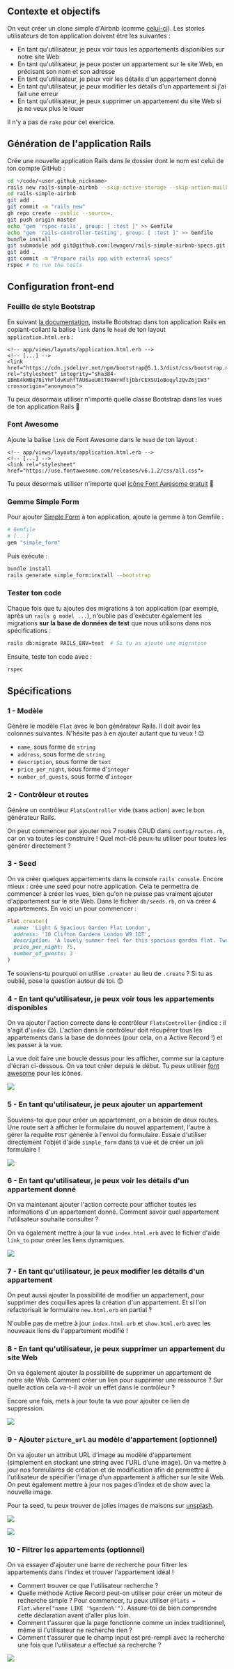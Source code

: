 ## Contexte et objectifs

On veut créer un clone simple d'Airbnb (comme [celui-ci](https://rails-simple-airbnb.lewagon.com)). Les stories utilisateurs de ton application doivent être les suivantes :

- En tant qu'utilisateur, je peux voir tous les appartements disponibles sur notre site Web
- En tant qu'utilisateur, je peux poster un appartement sur le site Web, en précisant son nom et son adresse
- En tant qu'utilisateur, je peux voir les détails d'un appartement donné
- En tant qu'utilisateur, je peux modifier les détails d'un appartement si j'ai fait une erreur
- En tant qu'utilisateur, je peux supprimer un appartement du site Web si je ne veux plus le louer

Il n'y a pas de `rake` pour cet exercice.

## Génération de l'application Rails

Crée une nouvelle application Rails dans le dossier dont le nom est celui de ton compte GitHub :

```bash
cd ~/code/<user.github_nickname>
rails new rails-simple-airbnb --skip-active-storage --skip-action-mailbox
cd rails-simple-airbnb
git add .
git commit -m "rails new"
gh repo create --public --source=.
git push origin master
echo "gem 'rspec-rails', group: [ :test ]" >> Gemfile
echo "gem 'rails-controller-testing', group: [ :test ]" >> Gemfile
bundle install
git submodule add git@github.com:lewagon/rails-simple-airbnb-specs.git spec
git add .
git commit -m "Prepare rails app with external specs"
rspec # to run the tests
```

## Configuration front-end

### Feuille de style Bootstrap

En suivant [la documentation](https://getbootstrap.com/docs/5.1/getting-started/introduction/#css), installe Bootstrap dans ton application Rails en copiant-collant la balise `link` dans le `head` de ton layout `application.html.erb` :

```erb
<!-- app/views/layouts/application.html.erb -->
<!-- [...] -->
<link href="https://cdn.jsdelivr.net/npm/bootstrap@5.1.3/dist/css/bootstrap.min.css" rel="stylesheet" integrity="sha384-1BmE4kWBq78iYhFldvKuhfTAU6auU8tT94WrHftjDbrCEXSU1oBoqyl2QvZ6jIW3" crossorigin="anonymous">
```

Tu peux désormais utiliser n'importe quelle classe Bootstrap dans les vues de ton application Rails 🎉

### Font Awesome

Ajoute la balise `link` de Font Awesome dans le `head` de ton layout :

```erb
<!-- app/views/layouts/application.html.erb -->
<!-- [...] -->
<link rel="stylesheet" href="https://use.fontawesome.com/releases/v6.1.2/css/all.css">
```

Tu peux désormais utiliser n'importe quel [icône Font Awesome gratuit](https://fontawesome.com/search?m=free) 🎉

### Gemme Simple Form

Pour ajouter [Simple Form](https://github.com/heartcombo/simple_form) à ton application, ajoute la gemme à ton Gemfile :

```ruby
# Gemfile
# [...]
gem "simple_form"
```

Puis exécute :

```bash
bundle install
rails generate simple_form:install --bootstrap
```

### Tester ton code

Chaque fois que tu ajoutes des migrations à ton application (par exemple, après un `rails g model ...`), n'oublie pas d'exécuter également les migrations **sur la base de données de test** que nous utilisons dans nos spécifications :

```bash
rails db:migrate RAILS_ENV=test  # Si tu as ajouté une migration
```

Ensuite, teste ton code avec :

```bash
rspec
```

## Spécifications

### 1 - Modèle

Génère le modèle `Flat` avec le bon générateur Rails. Il doit avoir les colonnes suivantes. N'hésite pas à en ajouter autant que tu veux ! 😊

- `name`, sous forme de `string`
- `address`, sous forme de `string`
- `description`, sous forme de `text`
- `price_per_night`, sous forme d'`integer`
- `number_of_guests`, sous forme d'`integer`

### 2 - Contrôleur et routes

Génère un contrôleur `FlatsController` vide (sans action) avec le bon générateur Rails.

On peut commencer par ajouter nos 7 routes CRUD dans `config/routes.rb`, car on va toutes les construire ! Quel mot-clé peux-tu utiliser pour toutes les générer directement ?

### 3 - Seed

On va créer quelques appartements dans la console `rails console`. Encore mieux : crée une seed pour notre application. Cela te permettra de commencer à créer les vues, bien qu'on ne puisse pas vraiment ajouter d'appartement sur le site Web. Dans le fichier `db/seeds.rb`, on va créer 4 appartements. En voici un pour commencer :

```ruby
Flat.create!(
  name: 'Light & Spacious Garden Flat London',
  address: '10 Clifton Gardens London W9 1DT',
  description: 'A lovely summer feel for this spacious garden flat. Two double bedrooms, open plan living area, large kitchen and a beautiful conservatory',
  price_per_night: 75,
  number_of_guests: 3
)
```

Te souviens-tu pourquoi on utilise `.create!` au lieu de `.create` ? Si tu as oublié, pose la question autour de toi. 😊

### 4 - En tant qu'utilisateur, je peux voir tous les appartements disponibles

On va ajouter l'action correcte dans le contrôleur `FlatsController` (indice : il s'agit d'`index` 😉). L'action dans le contrôleur doit récupérer tous les appartements dans la base de données (pour cela, on a Active Record !) et les passer à la vue.

La vue doit faire une boucle dessus pour les afficher, comme sur la capture d'écran ci-dessous. On va tout créer depuis le début. Tu peux utiliser [font awesome](https://fontawesome.com/search?m=free) pour les icônes.

![](https://raw.githubusercontent.com/lewagon/fullstack-images/master/rails/simple-airbnb/index.png)

### 5 - En tant qu'utilisateur, je peux ajouter un appartement

Souviens-toi que pour créer un appartement, on a besoin de deux routes. Une route sert à afficher le formulaire du nouvel appartement, l'autre à gérer la requête `POST` générée à l'envoi du formulaire. Essaie d'utiliser directement l'objet d'aide `simple_form` dans ta vue et de créer un joli formulaire !

![](https://raw.githubusercontent.com/lewagon/fullstack-images/master/rails/simple-airbnb/new.png)

### 6 - En tant qu'utilisateur, je peux voir les détails d'un appartement donné

On va maintenant ajouter l'action correcte pour afficher toutes les informations d'un appartement donné. Comment savoir quel appartement l'utilisateur souhaite consulter ?

On va également mettre à jour la vue `index.html.erb` avec le fichier d'aide `link_to` pour créer les liens dynamiques.

![](https://raw.githubusercontent.com/lewagon/fullstack-images/master/rails/simple-airbnb/show.png)

### 7 - En tant qu'utilisateur, je peux modifier les détails d'un appartement

On peut aussi ajouter la possibilité de modifier un appartement, pour supprimer des coquilles après la création d'un appartement. Et si l'on refactorisait le formulaire `new.html.erb` en partial ?

N'oublie pas de mettre à jour `index.html.erb` et `show.html.erb` avec les nouveaux liens de l'appartement modifié !

### 8 - En tant qu'utilisateur, je peux supprimer un appartement du site Web

On va également ajouter la possibilité de supprimer un appartement de notre site Web. Comment créer un lien pour supprimer une ressource ? Sur quelle action cela va-t-il avoir un effet dans le contrôleur ?

Encore une fois, mets à jour toute ta vue pour ajouter ce lien de suppression.

![](https://raw.githubusercontent.com/lewagon/fullstack-images/master/rails/simple-airbnb/index_2.png)

### 9 - Ajouter `picture_url` au modèle d'appartement (optionnel)

On va ajouter un attribut URL d'image au modèle d'appartement (simplement en stockant une string avec l'URL d'une image). On va mettre à jour nos formulaires de création et de modification afin de permettre à l'utilisateur de spécifier l'image d'un appartement à afficher sur le site Web. On peut également mettre à jour nos pages d'index et de show avec la nouvelle image.

Pour ta seed, tu peux trouver de jolies images de maisons sur [unsplash](https://unsplash.com/search/photos/house).

![](https://raw.githubusercontent.com/lewagon/fullstack-images/master/rails/simple-airbnb/show_2.png)

![](https://raw.githubusercontent.com/lewagon/fullstack-images/master/rails/simple-airbnb/index_3.png)

### 10 - Filtrer les appartements (optionnel)

On va essayer d'ajouter une barre de recherche pour filtrer les appartements dans l'index et trouver l'appartement idéal !

- Comment trouver ce que l'utilisateur recherche ?
- Quelle méthode Active Record peut-on utiliser pour créer un moteur de recherche simple ? Pour commencer, tu peux utiliser `@flats = Flat.where("name LIKE '%garden%'")`. Assure-toi de bien comprendre cette déclaration avant d'aller plus loin.
- Comment t'assurer que la page fonctionne comme un index traditionnel, même si l'utilisateur ne recherche rien ?
- Comment t'assurer que le champ input est pré-rempli avec la recherche une fois que l'utilisateur a effectué sa recherche ?

![](https://raw.githubusercontent.com/lewagon/fullstack-images/master/rails/simple-airbnb/index_4.png)
